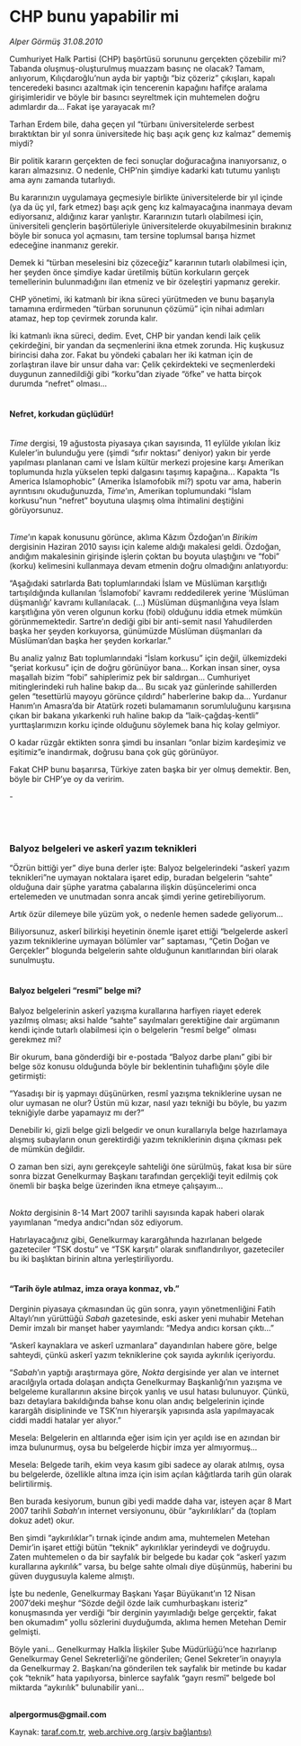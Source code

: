 # CHP bunu yapabilir mi

*Alper Görmüş 31.08.2010*

<div class="yazi"><p>Cumhuriyet Halk Partisi (CHP) başörtüsü sorununu gerçekten çözebilir mi? Tabanda oluşmuş-oluşturulmuş muazzam basınç ne olacak? Tamam, anlıyorum, Kılıçdaroğlu’nun ayda bir yaptığı “biz çözeriz” çıkışları, kapalı tenceredeki basıncı azaltmak için tencerenin kapağını hafifçe aralama girişimleridir ve böyle bir basıncı seyreltmek için muhtemelen doğru adımlardır da... Fakat işe yarayacak mı?</p>
<p>Tarhan Erdem bile, daha geçen yıl “türbanı üniversitelerde serbest bıraktıktan bir yıl sonra üniversitede hiç başı açık genç kız kalmaz” dememiş miydi? </p>
<p>Bir politik kararın gerçekten de feci sonuçlar doğuracağına inanıyorsanız, o kararı almazsınız. O nedenle, CHP’nin şimdiye kadarki katı tutumu yanlıştı ama aynı zamanda tutarlıydı.</p>
<p>Bu kararınızın uygulamaya geçmesiyle birlikte üniversitelerde bir yıl içinde (ya da üç yıl, fark etmez) başı açık genç kız kalmayacağına inanmaya devam ediyorsanız, aldığınız karar yanlıştır. Kararınızın tutarlı olabilmesi için, üniversiteli gençlerin başörtüleriyle üniversitelerde okuyabilmesinin bırakınız böyle bir sonuca yol açmasını, tam tersine toplumsal barışa hizmet edeceğine inanmanız gerekir. </p>
<p>Demek ki “türban meselesini biz çözeceğiz” kararının tutarlı olabilmesi için, her şeyden önce şimdiye kadar üretilmiş bütün korkuların gerçek temellerinin bulunmadığını ilan etmeniz ve bir özeleştiri yapmanız gerekir. </p>
<p>CHP yönetimi, iki katmanlı bir ikna süreci yürütmeden ve bunu başarıyla tamamına erdirmeden “türban sorununun çözümü” için nihai adımları atamaz, hep top çevirmek zorunda kalır.</p>
<p>İki katmanlı ikna süreci, dedim. Evet, CHP bir yandan kendi laik çelik çekirdeğini, bir yandan da seçmenlerini ikna etmek zorunda. Hiç kuşkusuz birincisi daha zor. Fakat bu yöndeki çabaları her iki katman için de zorlaştıran ilave bir unsur daha var: Çelik çekirdekteki ve seçmenlerdeki duygunun zannedildiği gibi “korku”dan ziyade “öfke” ve hatta birçok durumda “nefret” olması... </p>
<h4><br/>Nefret, korkudan güçlüdür!</h4>
<p><i><br/>Time </i>dergisi, 19 ağustosta piyasaya çıkan sayısında, 11 eylülde yıkılan İkiz Kuleler’in bulunduğu yere (şimdi “sıfır noktası” deniyor) yakın bir yerde yapılması planlanan cami ve İslam kültür merkezi projesine karşı Amerikan toplumunda hızla yükselen tepki dalgasını taşımış kapağına... Kapakta “Is America Islamophobic” (Amerika İslamofobik mi?) spotu var ama, haberin ayrıntısını okuduğunuzda, <i>Time</i>’ın, Amerikan toplumundaki “İslam korkusu”nun “nefret” boyutuna ulaşmış olma ihtimalini deştiğini görüyorsunuz.</p>
<p><i><br/>Time</i>’ın kapak konusunu görünce, aklıma Kâzım Özdoğan’ın <i>Birikim</i> dergisinin Haziran 2010 sayısı için kaleme aldığı makalesi geldi. Özdoğan, andığım makalesinin girişinde işlerin çoktan bu boyuta ulaştığını ve “fobi” (korku) kelimesini kullanmaya devam etmenin doğru olmadığını anlatıyordu:</p>
<p>“Aşağıdaki satırlarda Batı toplumlarındaki İslam ve Müslüman karşıtlığı tartışıldığında kullanılan ‘İslamofobi’ kavramı reddedilerek yerine ‘Müslüman düşmanlığı’ kavramı kullanılacak. (...) Müslüman düşmanlığına veya İslam karşıtlığına yön veren olgunun korku (fobi) olduğunu iddia etmek mümkün görünmemektedir. Sartre’ın dediği gibi bir anti-semit nasıl Yahudilerden başka her şeyden korkuyorsa, günümüzde Müslüman düşmanları da Müslüman’dan başka her şeyden korkarlar.” </p>
<p>Bu analiz yalnız Batı toplumlarındaki “İslam korkusu” için değil, ülkemizdeki “şeriat korkusu” için de doğru görünüyor bana... Korkan insan siner, oysa maşallah bizim “fobi” sahiplerimiz pek bir saldırgan... Cumhuriyet mitinglerindeki ruh haline bakıp da... Bu sıcak yaz günlerinde sahillerden gelen “tesettürlü mayoyu görünce çıldırdı” haberlerine bakıp da... Yurdanur Hanım’ın Amasra’da bir Atatürk rozeti bulamamanın sorumluluğunu karşısına çıkan bir bakana yıkarkenki ruh haline bakıp da “laik-çağdaş-kentli” yurttaşlarımızın korku içinde olduğunu söylemek bana hiç kolay gelmiyor. </p>
<p>O kadar rüzgâr ektikten sonra şimdi bu insanları “onlar bizim kardeşimiz ve eşitimiz”e inandırmak, doğrusu bana çok güç görünüyor.</p>
<p>Fakat CHP bunu başarırsa, Türkiye zaten başka bir yer olmuş demektir. Ben, böyle bir CHP’ye oy da veririm.</p>
<p>        -</p>
<p><b> </b></p>
<h3><br/>Balyoz belgeleri ve askerî yazım teknikleri</h3>
<p>“Özrün bittiği yer” diye buna derler işte: Balyoz belgelerindeki “askerî yazım teknikleri”ne uymayan noktalara işaret edip, buradan belgelerin “sahte” olduğuna dair şüphe yaratma çabalarına ilişkin düşüncelerimi onca ertelemeden ve unutmadan sonra ancak şimdi yerine getirebiliyorum.</p>
<p>Artık özür dilemeye bile yüzüm yok, o nedenle hemen sadede geliyorum...</p>
<p>Biliyorsunuz, askerî bilirkişi heyetinin önemle işaret ettiği “belgelerde askerî yazım tekniklerine uymayan bölümler var” saptaması, “Çetin Doğan ve Gerçekler” blogunda belgelerin sahte olduğunun kanıtlarından biri olarak sunulmuştu.</p>
<h4><br/>Balyoz belgeleri “resmî” belge mi?</h4>
<p>Balyoz belgelerinin askerî yazışma kurallarına harfiyen riayet ederek yazılmış olması; aksi halde “sahte” sayılmaları gerektiğine dair argümanın kendi içinde tutarlı olabilmesi için o belgelerin “resmî belge” olması gerekmez mi?</p>
<p>Bir okurum, bana gönderdiği bir e-postada “Balyoz darbe planı” gibi bir belge söz konusu olduğunda böyle bir beklentinin tuhaflığını şöyle dile getirmişti:</p>
<p>“Yasadışı bir iş yapmayı düşünürken, resmî yazışma tekniklerine uysan ne olur uymasan ne olur? Üstün mü kızar, nasıl yazı tekniği bu böyle, bu yazım tekniğiyle darbe yapamayız mı der?”</p>
<p>Denebilir ki, gizli belge gizli belgedir ve onun kurallarıyla belge hazırlamaya alışmış subayların onun gerektirdiği yazım tekniklerinin dışına çıkması pek de mümkün değildir.</p>
<p>O zaman ben sizi, aynı gerekçeyle sahteliği öne sürülmüş, fakat kısa bir süre sonra bizzat Genelkurmay Başkanı tarafından gerçekliği teyit edilmiş çok önemli bir başka belge üzerinden ikna etmeye çalışayım...</p>
<p><i><br/>Nokta </i>dergisinin 8-14 Mart 2007 tarihli sayısında kapak haberi olarak yayımlanan “medya andıcı”ndan söz ediyorum.</p>
<p>Hatırlayacağınız gibi, Genelkurmay karargâhında hazırlanan belgede gazeteciler “TSK dostu” ve “TSK karşıtı” olarak sınıflandırılıyor, gazeteciler bu iki başlıktan birinin altına yerleştiriliyordu.</p>
<h4><br/>“Tarih öyle atılmaz, imza oraya konmaz, vb.”</h4>
<p>Derginin piyasaya çıkmasından üç gün sonra, yayın yönetmenliğini Fatih Altaylı’nın yürüttüğü <i>Sabah</i> gazetesinde, eski asker yeni muhabir Metehan Demir imzalı bir manşet haber yayımlandı: “Medya andıcı korsan çıktı...”</p>
<p>“Askerî kaynaklara ve askerî uzmanlara” dayandırılan habere göre, belge sahteydi, çünkü askerî yazım tekniklerine çok sayıda aykırılık içeriyordu.</p>
<p>“<i>Sabah</i>’ın yaptığı araştırmaya göre, <i>Nokta</i> dergisinde yer alan ve internet aracılğıyla ortada dolaşan andıçta Genelkurmay Başkanlığı’nın yazışma ve belgeleme kurallarının aksine birçok yanlış ve usul hatası bulunuyor. Çünkü, bazı detaylara bakıldığında bahse konu olan andıç belgelerinin içinde karargâh disiplininde ve TSK’nın hiyerarşik yapısında asla yapılmayacak ciddi maddi hatalar yer alıyor.”</p>
<p>Mesela: Belgelerin en altlarında eğer isim için yer açıldı ise en azından bir imza bulunurmuş, oysa bu belgelerde hiçbir imza yer almıyormuş...</p>
<p>Mesela: Belgede tarih, ekim veya kasım gibi sadece ay olarak atılmış, oysa bu belgelerde, özellikle altına imza için isim açılan kâğıtlarda tarih gün olarak belirtilirmiş.</p>
<p>Ben burada kesiyorum, bunun gibi yedi madde daha var, isteyen açar 8 Mart 2007 tarihli <i>Sabah</i>’ın internet versiyonunu, öbür “aykırılıkları” da (toplam dokuz adet) okur.</p>
<p>Ben şimdi “aykırılıklar”ı tırnak içinde andım ama, muhtemelen Metehan Demir’in işaret ettiği bütün “teknik” aykırılıklar yerindeydi ve doğruydu. Zaten muhtemelen o da bir sayfalık bir belgede bu kadar çok “askerî yazım kurallarına aykırılık” varsa, bu belge sahte olmalı diye düşünmüş, haberini bu güven duygusuyla kaleme almıştı.</p>
<p>İşte bu nedenle, Genelkurmay Başkanı Yaşar Büyükanıt’ın 12 Nisan 2007’deki meşhur “Sözde değil özde laik cumhurbaşkanı isteriz” konuşmasında yer verdiği “bir derginin yayımladığı belge gerçektir, fakat ben okumadım” yollu sözlerini duyduğumda, aklıma hemen Metehan Demir gelmişti. </p>
<p>Böyle yani... Genelkurmay Halkla İlişkiler Şube Müdürlüğü’nce hazırlanıp Genelkurmay Genel Sekreterliği’ne gönderilen; Genel Sekreter’in onayıyla da Genelkurmay 2. Başkanı’na gönderilen tek sayfalık bir metinde bu kadar çok “teknik” hata yapılıyorsa, binlerce sayfalık “gayrı resmî” belgede bol miktarda “aykırılık” bulunabilir yani...</p>
<p><b><br/>alpergormus@gmail.com</b></p></div>

Kaynak: [taraf.com.tr](http://www.taraf.com.tr:80/alper-gormus/makale-chp-bunu-yapabilir-mi.htm), [web.archive.org (arşiv bağlantısı)](http://web.archive.org/web/20100901105318/http://www.taraf.com.tr:80/alper-gormus/makale-chp-bunu-yapabilir-mi.htm)
